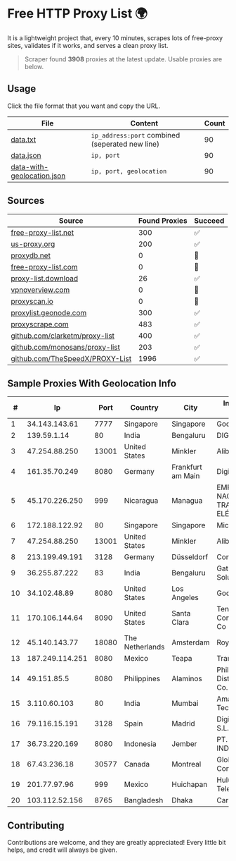 
# Free HTTP Proxy List 🌍

It is a lightweight project that, every 10 minutes, scrapes lots of free-proxy sites, validates if it works, and serves a clean proxy list.


> Scraper found **3908** proxies at the latest update. Usable proxies are below.

## Usage

Click the file format that you want and copy the URL.


|File|Content|Count|
|----|-------|-----|
|[data.txt](https://raw.githubusercontent.com/themiralay/Proxy-List-World/master/data.txt)|`ip_address:port` combined (seperated new line)|90|
|[data.json](https://raw.githubusercontent.com/themiralay/Proxy-List-World/master/data.json)|`ip, port`|90|
|[data-with-geolocation.json](https://raw.githubusercontent.com/themiralay/Proxy-List-World/master/data-with-geolocation.json)|`ip, port, geolocation`|90|

## Sources

|Source|Found Proxies|Succeed|
|------|-------------|-------|
|[free-proxy-list.net](https://free-proxy-list.net)|300|✅|
|[us-proxy.org](https://www.us-proxy.org)|200|✅|
|[proxydb.net](http://proxydb.net)|0|🚫|
|[free-proxy-list.com](https://free-proxy-list.com/?page=&port=&type%5B%5D=http&type%5B%5D=https&up_time=0&search=Search)|0|🚫|
|[proxy-list.download](https://www.proxy-list.download/HTTP)|26|✅|
|[vpnoverview.com](https://vpnoverview.com/privacy/anonymous-browsing/free-proxy-servers)|0|🚫|
|[proxyscan.io](https://www.proxyscan.io)|0|🚫|
|[proxylist.geonode.com](https://proxylist.geonode.com/api/proxy-list?limit=300&page=1&sort_by=lastChecked&sort_type=desc&protocols=http,https)|300|✅|
|[proxyscrape.com](https://api.proxyscrape.com/v2/?request=displayproxies&protocol=http&timeout=10000&country=all&ssl=all&anonymity=all)|483|✅|
|[github.com/clarketm/proxy-list](https://raw.githubusercontent.com/clarketm/proxy-list/master/proxy-list-raw.txt)|400|✅|
|[github.com/monosans/proxy-list](https://raw.githubusercontent.com/monosans/proxy-list/main/proxies/http.txt)|203|✅|
|[github.com/TheSpeedX/PROXY-List](https://raw.githubusercontent.com/TheSpeedX/PROXY-List/master/http.txt)|1996|✅|


## Sample Proxies With Geolocation Info

|#|Ip|Port|Country|City|Internet Service Provider|
|-|--|----|-------|----|-------------------------|
|1|34.143.143.61|7777|Singapore|Singapore|Google LLC|
|2|139.59.1.14|80|India|Bengaluru|DIGITALOCEAN|
|3|47.254.88.250|13001|United States|Minkler|Alibaba Cloud LLC|
|4|161.35.70.249|8080|Germany|Frankfurt am Main|DigitalOcean, LLC|
|5|45.170.226.250|999|Nicaragua|Managua|EMPRESA NACIONAL DE TRANSMISIÓN ELÉCTRICA|
|6|172.188.122.92|80|Singapore|Singapore|Microsoft|
|7|47.254.88.250|13001|United States|Minkler|Alibaba Cloud LLC|
|8|213.199.49.191|3128|Germany|Düsseldorf|Contabo GmbH|
|9|36.255.87.222|83|India|Bengaluru|Gatik Business Solutions|
|10|34.102.48.89|8080|United States|Los Angeles|Google LLC|
|11|170.106.144.64|8090|United States|Santa Clara|Tencent Cloud Computing (Beijing) Co|
|12|45.140.143.77|18080|The Netherlands|Amsterdam|RoyaleHosting BV|
|13|187.249.114.251|8080|Mexico|Teapa|Transtelco Inc|
|14|49.151.85.5|8080|Philippines|Alaminos|Philippine Long Distance Telephone Co.|
|15|3.110.60.103|80|India|Mumbai|Amazon Technologies Inc.|
|16|79.116.15.191|3128|Spain|Madrid|Digi Spain Telecom S.L.U.|
|17|36.73.220.169|8080|Indonesia|Jember|PT. TELKOM INDONESIA|
|18|67.43.236.18|30577|Canada|Montreal|GloboTech Communications|
|19|201.77.97.96|999|Mexico|Huichapan|Hulux Telecomunicaciones|
|20|103.112.52.156|8765|Bangladesh|Dhaka|Carnival Internet|



## Contributing

Contributions are welcome, and they are greatly appreciated! Every
little bit helps, and credit will always be given.

